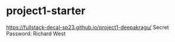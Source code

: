 # project1-starter

https://fullstack-decal-sp23.github.io/project1-deepakragu/
Secret Password: Richard West
